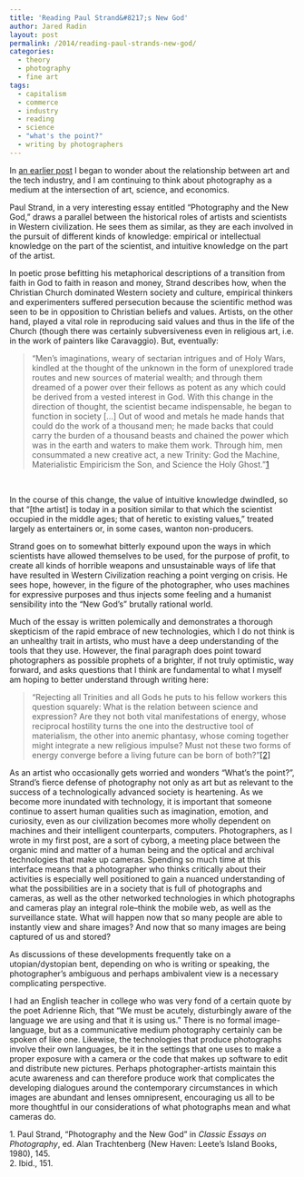 ```yaml
---
title: 'Reading Paul Strand&#8217;s New God'
author: Jared Radin
layout: post
permalink: /2014/reading-paul-strands-new-god/
categories:
  - theory
  - photography
  - fine art
tags:
  - capitalism
  - commerce
  - industry
  - reading
  - science
  - "what's the point?"
  - writing by photographers
---
```

In <a href="/2014/06/29/industry-and-picture-making/">an earlier post</a> I began to wonder about the relationship between art and the tech industry, and I am continuing to think about photography as a medium at the intersection of art, science, and economics.

Paul Strand, in a very interesting essay entitled “Photography and the New God,” draws a parallel between the historical roles of artists and scientists in Western civilization. He sees them as similar, as they are each involved in the pursuit of different kinds of knowledge: empirical or intellectual knowledge on the part of the scientist, and intuitive knowledge on the part of the artist.  

In poetic prose befitting his metaphorical descriptions of a transition from faith in God to faith in reason and money, Strand describes how, when the Christian Church dominated Western society and culture, empirical thinkers and experimenters suffered persecution because the scientific method was seen to be in opposition to Christian beliefs and values. Artists, on the other hand, played a vital role in reproducing said values and thus in the life of the Church (though there was certainly subversiveness even in religious art, i.e. in the work of painters like Caravaggio). But, eventually:
<!--more-->

> “Men&#8217;s imaginations, weary of sectarian intrigues and of Holy Wars, kindled at the thought of the unknown in the form of unexplored trade routes and new sources of material wealth; and through them dreamed of a power over their fellows as potent as any which could be derived from a vested interest in God. With this change in the direction of thought, the scientist became indispensable, he began to function in society […] Out of wood and metals he made hands that could do the work of a thousand men; he made backs that could carry the burden of a thousand beasts and chained the power which was in the earth and waters to make them work. Through him, men consummated a new creative act, a new Trinity: God the Machine, Materialistic Empiricism the Son, and Science the Holy Ghost.”<a href="#f1">[1]</a>

&nbsp;

In the course of this change, the value of intuitive knowledge dwindled, so that “[the artist] is today in a position similar to that which the scientist occupied in the middle ages; that of heretic to existing values,” treated largely as entertainers or, in some cases, wanton non-producers.

Strand goes on to somewhat bitterly expound upon the ways in which scientists have allowed themselves to be used, for the purpose of profit, to create all kinds of horrible weapons and unsustainable ways of life that have resulted in Western Civilization reaching a point verging on crisis. He sees hope, however, in the figure of the photographer, who uses machines for expressive purposes and thus injects some feeling and a humanist sensibility into the “New God&#8217;s” brutally rational world.

Much of the essay is written polemically and demonstrates a thorough skepticism of the rapid embrace of new technologies, which I do not think is an unhealthy trait in artists, who must have a deep understanding of the tools that they use. However, the final paragraph does point toward photographers as possible prophets of a brighter, if not truly optimistic, way forward, and asks questions that I think are fundamental to what I myself am hoping to better understand through writing here:

> “Rejecting all Trinities and all Gods he puts to his fellow workers this question squarely: What is the relation between science and expression? Are they not both vital manifestations of energy, whose reciprocal hostility turns the one into the destructive tool of materialism, the other into anemic phantasy, whose coming together might integrate a new religious impulse? Must not these two forms of energy converge before a living future can be born of both?”<a href="#f2">[2]</a>

As an artist who occasionally gets worried and wonders &#8220;What&#8217;s the point?&#8221;, Strand&#8217;s fierce defense of photography not only as art but as relevant to the success of a technologically advanced society is heartening. As we become more inundated with technology, it is important that someone continue to assert human qualities such as imagination, emotion, and curiosity, even as our civilization becomes more wholly dependent on machines and their intelligent counterparts, computers. Photographers, as I wrote in my first post, are a sort of cyborg, a meeting place between the organic mind and matter of a human being and the optical and archival technologies that make up cameras. Spending so much time at this interface means that a photographer who thinks critically about their activities is especially well positioned to gain a nuanced understanding of what the possibilities are in a society that is full of photographs and cameras, as well as the other networked technologies in which photographs and cameras play an integral role&#8211;think the mobile web, as well as the surveillance state. What will happen now that so many people are able to instantly view and share images? And now that so many images are being captured of us and stored?

As discussions of these developments frequently take on a utopian/dystopian bent, depending on who is writing or speaking, the photographer&#8217;s ambiguous and perhaps ambivalent view is a necessary complicating perspective.

I had an English teacher in college who was very fond of a certain quote by the poet Adrienne Rich, that &#8220;We must be acutely, disturbingly aware of the language we are using and that it is using us.&#8221; There is no formal image-language, but as a communicative medium photography certainly can be spoken of like one. Likewise, the technologies that produce photographs involve their own languages, be it in the settings that one uses to make a proper exposure with a camera or the code that makes up software to edit and distribute new pictures. Perhaps photographer-artists maintain this acute awareness and can therefore produce work that complicates the developing dialogues around the contemporary circumstances in which images are abundant and lenses omnipresent, encouraging us all to be more thoughtful in our considerations of what photographs mean and what cameras do.

<a name="f1"></a>1. Paul Strand, &#8220;Photography and the New God&#8221; in *Classic Essays on Photography*, ed. Alan Trachtenberg (New Haven: Leete&#8217;s Island Books, 1980), 145.  
<a name="f2"></a>2. Ibid., 151.

 [1]: http://www.photographyistechnology.com/2014/06/29/industry-and-picture-making/ "Industry and Picture-making"
